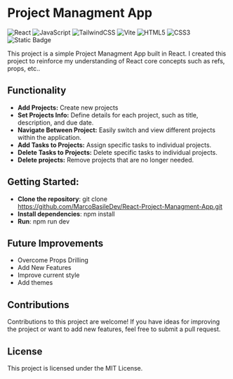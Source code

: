 # Project Managment App

![React](https://img.shields.io/badge/react-%2320232a.svg?style=for-the-badge&logo=react&logoColor=%2361DAFB)
![JavaScript](https://img.shields.io/badge/javascript-%23323330.svg?style=for-the-badge&logo=javascript&logoColor=%23F7DF1E)
![TailwindCSS](https://img.shields.io/badge/tailwindcss-%2338B2AC.svg?style=for-the-badge&logo=tailwind-css&logoColor=white)
![Vite](https://img.shields.io/badge/vite-%23646CFF.svg?style=for-the-badge&logo=vite&logoColor=white)
![HTML5](https://img.shields.io/badge/html5-%23E34F26.svg?style=for-the-badge&logo=html5&logoColor=white)
![CSS3](https://img.shields.io/badge/css3-%231572B6.svg?style=for-the-badge&logo=css3&logoColor=white)
![Static Badge](https://img.shields.io/badge/license-MIT-green?style=for-the-badge)


This project is a simple Project Managment App built in React.
I created this project to reinforce my understanding of React core concepts such as refs, props, etc..

## Functionality

- **Add Projects:** Create new projects
- **Set Projects Info:** Define details for each project, such as title, description, and due date.
- **Navigate Between Project:** Easily switch and view different projects within the application.
- **Add Tasks to Projects:** Assign specific tasks to individual projects.
- **Delete Tasks to Projects:** Delete specific tasks to individual projects.
- **Delete projects:** Remove projects that are no longer needed.

## Getting Started:

- **Clone the repository**: git clone https://github.com/MarcoBasileDev/React-Project-Managment-App.git
- **Install dependencies**: npm install
- **Run**: npm run dev

## Future Improvements

- Overcome Props Drilling
- Add New Features
- Improve current style
- Add themes

## Contributions

Contributions to this project are welcome! If you have ideas for improving the project or want to add new features, feel free to submit a pull request.

## License

This project is licensed under the MIT License.
